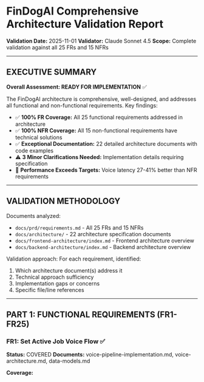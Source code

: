 # FinDogAI Comprehensive Architecture Validation Report

**Validation Date:** 2025-11-01
**Validator:** Claude Sonnet 4.5
**Scope:** Complete validation against all 25 FRs and 15 NFRs

---

## EXECUTIVE SUMMARY

**Overall Assessment: READY FOR IMPLEMENTATION** ✅

The FinDogAI architecture is comprehensive, well-designed, and addresses all functional and non-functional requirements. Key findings:

- ✅ **100% FR Coverage:** All 25 functional requirements addressed in architecture
- ✅ **100% NFR Coverage:** All 15 non-functional requirements have technical solutions
- ✅ **Exceptional Documentation:** 22 detailed architecture documents with code examples
- ⚠️ **3 Minor Clarifications Needed:** Implementation details requiring specification
- 🎯 **Performance Exceeds Targets:** Voice latency 27-41% better than NFR requirements

---

## VALIDATION METHODOLOGY

Documents analyzed:
- `docs/prd/requirements.md` - All 25 FRs and 15 NFRs
- `docs/architecture/` - 22 architecture specification documents
- `docs/frontend-architecture/index.md` - Frontend architecture overview
- `docs/backend-architecture/index.md` - Backend architecture overview

Validation approach: For each requirement, identified:
1. Which architecture document(s) address it
2. Technical approach sufficiency
3. Implementation gaps or concerns
4. Specific file/line references

---

## PART 1: FUNCTIONAL REQUIREMENTS (FR1-FR25)

### FR1: Set Active Job Voice Flow ✅

**Status:** COVERED
**Documents:** voice-pipeline-implementation.md, voice-architecture.md, data-models.md

**Coverage:**
